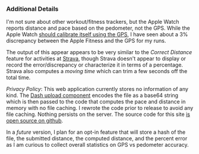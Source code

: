 ### Additional  Details

I'm not sure about other workout/fitness trackers, but the Apple Watch reports distance and pace based on the pedometer, not the GPS. While the Apple Watch [should calibrate itself using the GPS](https://support.apple.com/en-us/HT204516), I have seen about a 3% discrepancy between the Apple Fitness and the GPS for my runs.

The output of this appear appears to be very similar to the *Correct Distance* feature for activities at [Strava](https://strava.com), though Strava doesn't appear to display or record the error/discrepancy or characterize it in terms of a percentage. Strava also computes a *moving time* which can trim a few seconds off the total time.

*Privacy Policy*: This web application currently stores no information of any kind. The [Dash upload component](https://dash.plotly.com/dash-core-components/upload) encodes the file as a base64 string which is then passed to the code that computes the pace and distance in memory with no file caching. I rewrote the code prior to release to avoid any file caching. Nothing persists on the server. The source code for this site [is open source on github](https://github.com/astrowonk/dash_run).

In a *future* version, I plan for an opt-in feature that will store a hash of the file, the submitted distance, the computed distance, and the percent error as I am curious to collect overall statistics on GPS vs pedometer accuracy.
